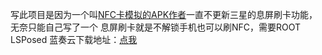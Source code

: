 写此项目是因为一个叫[NFC卡模拟的APK作者](http://www.coolapk.com/u/499321)一直不更新三星的息屏刷卡功能，无奈只能自己写了一个
息屏刷卡就是不解锁手机也可以刷NFC，需要ROOT LSPosed
蓝奏云下载地址：[点我](https://wwos.lanzoub.com/i5OU538l5tsf)
